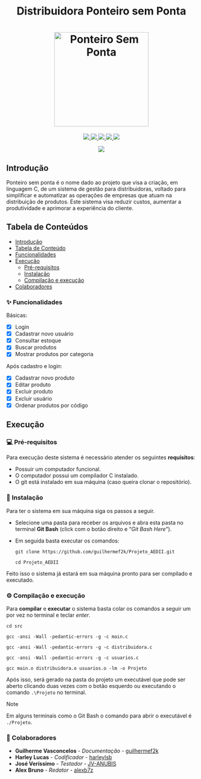 <h1  align="center">
  Distribuidora Ponteiro sem Ponta
</h1>

<h1 align="center">
  <img  src="https://live.staticflickr.com/65535/53994772090_761d90f09c_z.jpg"  alt="Ponteiro Sem Ponta"  height="250"  width="250">
  <br>
</h1>

<p  align="center">
  <a  href="(https://github.com/guilhermef2k/Projeto_AEDII/tags/)">
  <img  src="https://img.shields.io/github/tag/guilhermef2k/Projeto_AEDII">
  </a>
  <a  href="https://GitHub.com/guilhermef2k/Projeto_AEDII/commit/">
  <img  src="https://badgen.net/github/commits/guilhermef2k/Projeto_AEDII">
  </a>
  <a  href="https://GitHub.com/guilhermef2k/Projeto_AEDII/pull/">
  <img  src="https://img.shields.io/github/issues-pr/guilhermef2k/Projeto_AEDII">
  </a>
  <a  href="https://GitHub.com/guilhermef2k/Projeto_AEDII/graphs/contributors/">
  <img  src="https://badgen.net/github/contributors/guilhermef2k/Projeto_AEDII">
  </a>
  <a  href="https://GitHub.com/guilhermef2k/Projeto_AEDII/stargazers/">
  <img  src="https://img.shields.io/github/stars/guilhermef2k/Projeto_AEDII.svg?style=social&label=Stars&maxAge=2592000)">
  </a>
</p>

<p  align="center">
  <a>
  <img  src="http://img.shields.io/static/v1?label=status&message=EM%20DESENVOLVIMENTO&color=GREEN&style=badge)">
  </a>
</p>

## Introdução

Ponteiro sem ponta é o nome dado ao projeto que visa a criação, em linguagem C, de um sistema de gestão para distribuidoras, voltado para simplificar e automatizar as operações de empresas que atuam na distribuição de produtos. Este sistema visa reduzir custos, aumentar a produtividade e aprimorar a experiência do cliente. 

## Tabela de Conteúdos 
<!--ts-->
*	[Introdução](#introdução) 
*	[Tabela de Conteúdo](#tabela-de-conteúdos) 
*	[Funcionalidades](#-funcionalidades) 
*	[Execução](#execução) 
	*	[Pré-requisitos](#-pré-requisitos) 
	*	[Instalação](#-instalação) 
	*	[Compilação e execução](#%EF%B8%8F-compilação-e-execução) 
*	[Colaboradores](#-colaboradores) 
<!--te-->

### ✨ Funcionalidades

Básicas:

- [x] Login 
- [x] Cadastrar novo usuário 
- [x] Consultar estoque
- [x] Buscar produtos
- [x] Mostrar produtos por categoria

Após cadastro e login:

- [x] Cadastrar novo produto
- [x] Editar produto
- [x] Excluir produto
- [x] Excluir usuário
- [x] Ordenar produtos por código

## Execução

### 💻 Pré-requisitos

Para execução deste sistema é necessário atender os seguintes **requisitos**:

* Possuir um computador funcional.
* O computador possui um compilador C instalado.
* O git está instalado em sua máquina (caso queira clonar o repositório).
  
### 🔧 Instalação

Para ter o sistema em sua máquina siga os passos a seguir. 
* Selecione uma pasta para receber os arquivos e abra esta pasta no terminal **Git Bash** (click com o botão direito e “*Git Bash Here*”).
* Em seguida basta executar os comandos:

	`git clone https://github.com/guilhermef2k/Projeto_AEDII.git`

	`cd Projeto_AEDII`

Feito isso o sistema já estará em sua máquina pronto para ser compilado e executado.

### ⚙️ Compilação e execução

Para **compilar** e **executar** o sistema basta colar os comandos a seguir um por vez no terminal e teclar *enter*.

`cd src`

`gcc -ansi -Wall -pedantic-errors -g -c main.c`

`gcc -ansi -Wall -pedantic-errors -g -c distribuidora.c`

`gcc -ansi -Wall -pedantic-errors -g -c usuarios.c`

`gcc main.o distribuidora.o usuarios.o -lm -o Projeto`

Após isso, será gerado na pasta do projeto um executável que pode ser aberto clicando duas vezes com o botão esquerdo ou executando o comando `.\Projeto` no terminal.

> [!NOTE]
> Em alguns terminais como o Git Bash o comando para abrir o executável é `./Projeto`. 

### 🤝 Colaboradores
* **Guilherme Vasconcelos** - *Documentação* - [guilhermef2k](https://github.com/guilhermef2k)
* **Harley Lucas** - *Codificador* - [harleylsb](https://github.com/harleylsb)
* **José Veríssimo** - *Testador* - [JV-ANUBIS](https://github.com/JV-ANUBIS)
* **Alex Bruno** - *Redator* - [alexb7z](https://github.com/alexb7z)